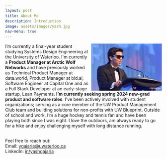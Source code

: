 ```yaml
---
layout: post
title: About Me
description: Introduction 
image: assets/images/yash.jpg
nav-menu: true
---
```

<div>
    <img src="/assets/images/yash2.jpg"
        alt=""
        style="float: right;margin-left: 5px; width: 45%; height: 45%" />
</div>

<p>I’m currently a final-year student studying Systems Design Engineering at the University of Waterloo. I'm currently a <b>Product Manager at Arctic Wolf Networks</b> and have previously worked as Technical Product Manager at data.world, Product Manager at bld.ai, Software Engineer at Capital One and as a Full Stack Developer at an early-stage startup, Lean Payments. <b>I’m currently seeking spring 2024 new-grad product and software roles</b>. I've been actively involved with student organizations; serving as a core member of the UW Product Management Club team and building solutions for non-profits with UW Blueprint. Outside of school and work, I’m a huge hockey and tennis fan and have been playing both since I was eight. I love the outdoors, am always ready to go for a hike and enjoy challenging myself with long distance running. <br><br>

 
Feel free to reach out:<br>
Email: <a href="mailto:ygajaria@uwaterloo.ca?subject=Hey Yash!">ygajaria@uwaterloo.ca</a><br>
LinkedIn: <a href="https://www.linkedin.com/in/yashgajaria/">in/yashgajaria</a> <br>


<br>
</p>






